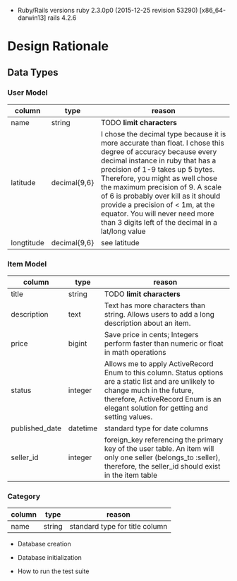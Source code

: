 * Ruby/Rails versions
ruby 2.3.0p0 (2015-12-25 revision 53290) [x86_64-darwin13]
rails 4.2.6

# Design Rationale



## Data Types
### User Model
| column | type | reason |
| ------ | ---- |------- |
| name   | string | TODO __limit characters__ |
| latitude | decimal{9,6} | I chose the decimal type because it is more accurate than float. I chose this degree of accuracy because every decimal instance in ruby that has a precision of 1-9 takes up 5 bytes. Therefore, you might as well chose the maximum precision of 9. A scale of 6 is probably over kill as it should provide a precision of < 1m, at the equator. You will never need more than 3 digits left of the decimal in a lat/long value |
| longtitude | decimal{9,6} | see latitude |


### Item Model
| column | type | reason |
| ------ | ---- |------- |
| title | string | TODO __limit characters__ |
| description | text | Text has more characters than string. Allows users to add a long description about an item. |
| price | bigint | Save price in cents; Integers perform faster than numeric or float in math operations|
| status | integer | Allows me to apply ActiveRecord Enum to this column. Status options are a static list and are unlikely to change much in the future, therefore, ActiveRecord Enum is an elegant solution for getting and setting values. |
| published_date | datetime | standard type for date columns |
| seller_id | integer | foreign_key referencing the primary key of the user table. An item will only one seller (belongs_to :seller), therefore, the seller_id should exist in the item table |

### Category
| column | type | reason |
| ------ | ---- |------- |
| name | string | standard type for title column |




* Database creation

* Database initialization

* How to run the test suite
